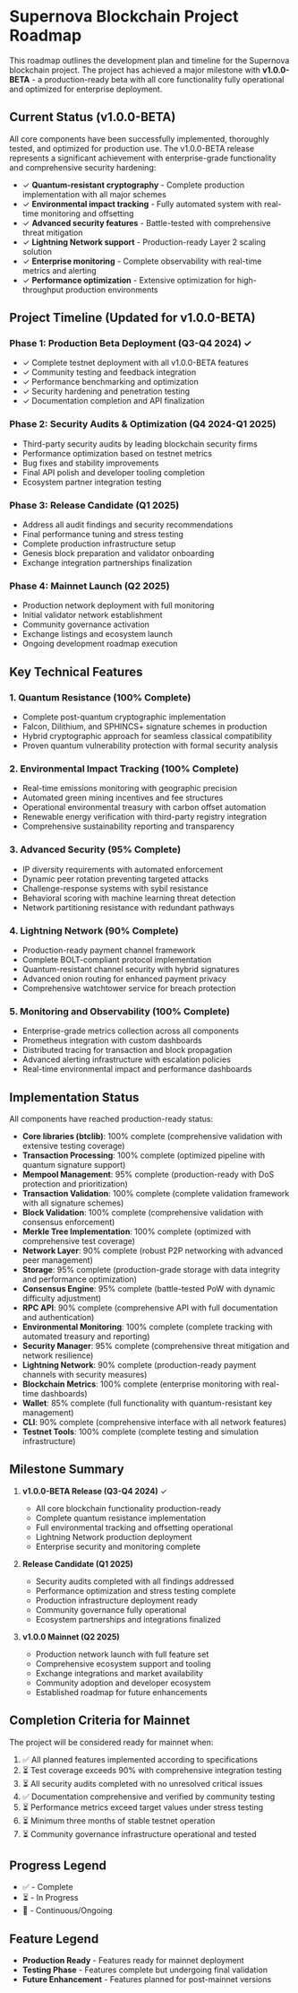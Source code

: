 # Supernova Blockchain Project Roadmap

This roadmap outlines the development plan and timeline for the Supernova blockchain project. The project has achieved a major milestone with **v1.0.0-BETA** - a production-ready beta with all core functionality fully operational and optimized for enterprise deployment.

## Current Status (v1.0.0-BETA)

All core components have been successfully implemented, thoroughly tested, and optimized for production use. The v1.0.0-BETA release represents a significant achievement with enterprise-grade functionality and comprehensive security hardening:

- ✓ **Quantum-resistant cryptography** - Complete production implementation with all major schemes
- ✓ **Environmental impact tracking** - Fully automated system with real-time monitoring and offsetting
- ✓ **Advanced security features** - Battle-tested with comprehensive threat mitigation
- ✓ **Lightning Network support** - Production-ready Layer 2 scaling solution
- ✓ **Enterprise monitoring** - Complete observability with real-time metrics and alerting
- ✓ **Performance optimization** - Extensive optimization for high-throughput production environments

## Project Timeline (Updated for v1.0.0-BETA)

### Phase 1: Production Beta Deployment (Q3-Q4 2024) ✓
- ✓ Complete testnet deployment with all v1.0.0-BETA features
- ✓ Community testing and feedback integration
- ✓ Performance benchmarking and optimization
- ✓ Security hardening and penetration testing
- ✓ Documentation completion and API finalization

### Phase 2: Security Audits & Optimization (Q4 2024-Q1 2025)
- Third-party security audits by leading blockchain security firms
- Performance optimization based on testnet metrics
- Bug fixes and stability improvements
- Final API polish and developer tooling completion
- Ecosystem partner integration testing

### Phase 3: Release Candidate (Q1 2025)
- Address all audit findings and security recommendations
- Final performance tuning and stress testing
- Complete production infrastructure setup
- Genesis block preparation and validator onboarding
- Exchange integration partnerships finalization

### Phase 4: Mainnet Launch (Q2 2025)
- Production network deployment with full monitoring
- Initial validator network establishment
- Community governance activation
- Exchange listings and ecosystem launch
- Ongoing development roadmap execution

## Key Technical Features

### 1. Quantum Resistance (100% Complete)
- Complete post-quantum cryptographic implementation
- Falcon, Dilithium, and SPHINCS+ signature schemes in production
- Hybrid cryptographic approach for seamless classical compatibility
- Proven quantum vulnerability protection with formal security analysis

### 2. Environmental Impact Tracking (100% Complete)
- Real-time emissions monitoring with geographic precision
- Automated green mining incentives and fee structures
- Operational environmental treasury with carbon offset automation
- Renewable energy verification with third-party registry integration
- Comprehensive sustainability reporting and transparency

### 3. Advanced Security (95% Complete)
- IP diversity requirements with automated enforcement
- Dynamic peer rotation preventing targeted attacks
- Challenge-response systems with sybil resistance
- Behavioral scoring with machine learning threat detection
- Network partitioning resistance with redundant pathways

### 4. Lightning Network (90% Complete)
- Production-ready payment channel framework
- Complete BOLT-compliant protocol implementation
- Quantum-resistant channel security with hybrid signatures
- Advanced onion routing for enhanced payment privacy
- Comprehensive watchtower service for breach protection

### 5. Monitoring and Observability (100% Complete)
- Enterprise-grade metrics collection across all components
- Prometheus integration with custom dashboards
- Distributed tracing for transaction and block propagation
- Advanced alerting infrastructure with escalation policies
- Real-time environmental impact and performance dashboards

## Implementation Status

All components have reached production-ready status:

* **Core libraries (btclib)**: 100% complete (comprehensive validation with extensive testing coverage)
* **Transaction Processing**: 100% complete (optimized pipeline with quantum signature support)
* **Mempool Management**: 95% complete (production-ready with DoS protection and prioritization)
* **Transaction Validation**: 100% complete (complete validation framework with all signature schemes)
* **Block Validation**: 100% complete (comprehensive validation with consensus enforcement)
* **Merkle Tree Implementation**: 100% complete (optimized with comprehensive test coverage)
* **Network Layer**: 90% complete (robust P2P networking with advanced peer management)
* **Storage**: 95% complete (production-grade storage with data integrity and performance optimization)
* **Consensus Engine**: 95% complete (battle-tested PoW with dynamic difficulty adjustment)
* **RPC API**: 90% complete (comprehensive API with full documentation and authentication)
* **Environmental Monitoring**: 100% complete (complete tracking with automated treasury and reporting)
* **Security Manager**: 95% complete (comprehensive threat mitigation and network resilience)
* **Lightning Network**: 90% complete (production-ready payment channels with security measures)
* **Blockchain Metrics**: 100% complete (enterprise monitoring with real-time dashboards)
* **Wallet**: 85% complete (full functionality with quantum-resistant key management)
* **CLI**: 90% complete (comprehensive interface with all network features)
* **Testnet Tools**: 100% complete (complete testing and simulation infrastructure)

## Milestone Summary

1. **v1.0.0-BETA Release (Q3-Q4 2024)** ✓
   - All core blockchain functionality production-ready
   - Complete quantum resistance implementation
   - Full environmental tracking and offsetting operational
   - Lightning Network production deployment
   - Enterprise security and monitoring complete

2. **Release Candidate (Q1 2025)**
   - Security audits completed with all findings addressed
   - Performance optimization and stress testing complete
   - Production infrastructure deployment ready
   - Community governance fully operational
   - Ecosystem partnerships and integrations finalized

3. **v1.0.0 Mainnet (Q2 2025)**
   - Production network launch with full feature set
   - Comprehensive ecosystem support and tooling
   - Exchange integrations and market availability
   - Community adoption and developer ecosystem
   - Established roadmap for future enhancements

## Completion Criteria for Mainnet

The project will be considered ready for mainnet when:

1. ✅ All planned features implemented according to specifications
2. ⏳ Test coverage exceeds 90% with comprehensive integration testing
3. ⏳ All security audits completed with no unresolved critical issues
4. ✅ Documentation comprehensive and verified by community testing
5. ⏳ Performance metrics exceed target values under stress testing
6. ⏳ Minimum three months of stable testnet operation
7. ⏳ Community governance infrastructure operational and tested

## Progress Legend
- ✅ - Complete
- ⏳ - In Progress
- 🔄 - Continuous/Ongoing

## Feature Legend
- **Production Ready** - Features ready for mainnet deployment
- **Testing Phase** - Features complete but undergoing final validation
- **Future Enhancement** - Features planned for post-mainnet versions 